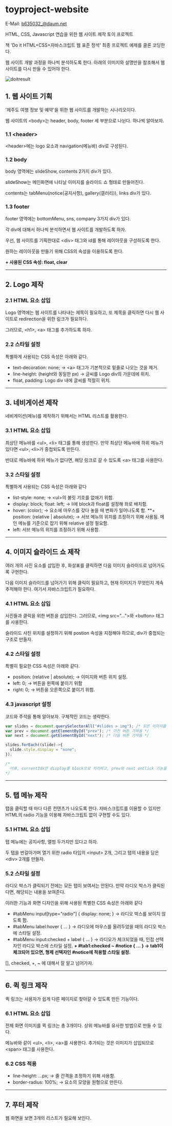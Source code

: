# toyproject-website

E-Mail: b635032_@daum.net

HTML, CSS, Javascript 연습을 위한 웹 사이트 제작 토이 프로젝트

책 'Do it HTML+CSS+자바스크립트 웹 표준 정석' 최종 프로젝트 예제를 클론 코딩한다.

웹 사이트 개발 과정을 하나씩 분석하도록 한다. 아래의 이미지와 설명만을 참조해서 웹 사이트를 다시 만들 수 있어야 한다.


![doitresult](https://user-images.githubusercontent.com/62477958/201807695-df506f38-167e-40ed-970f-173103711754.png)


## 1. 웹 사이트 기획

'제주도 여행 정보 및 예약'을 위한 웹 사이트를 개발하는 시나리오이다.

웹 사이트의 \<body>는 header, body, footer 세 부분으로 나뉜다. 하나씩 알아보자.

### 1.1 \<header>

\<header>에는 logo 요소과 navigation(메뉴바) div로 구성된다.

### 1.2 body

body 영역에는 slideShow, contents 2가지 div가 있다.

slideShow는 메인화면에 나타날 이미지를 슬라이드 쇼 형태로 만들어진다.

contents는 tabMenu(notice(공지사항), gallery(갤러리)), links div가 있다.

### 1.3 footer

footer 영역에는 bottomMenu, sns, company 3가지 div가 있다.

각 div에 대해서 하나씩 분석하면서 웹 사이트를 개발하도록 하자.

우선, 웹 사이트를 기획한대로 \<div> 태그와 id를 통해 레이아웃을 구성하도록 한다.

원하는 레이아웃을 만들기 위해 CSS의 속성을 이용하도록 한다.

**+ 사용된 CSS 속성: float, clear**

***

## 2. Logo 제작

### 2.1 HTML 요소 삽입

Logo 영역에는 웹 사이트를 나타내는 제목이 필요하고, 또 제목을 클릭하면 다시 웹 사이트로 redirection을 위한 링크가 필요하다.

그러므로, \<h1>, \<a> 태그를 추가하도록 하자.

### 2.2 스타일 설정

특별하게 사용되는 CSS 속성은 아래와 같다.

+ text-decoration: none; -> \<a> 태그가 기본적으로 밑줄로 나오는 것을 제거.
+ line-height: (height와 동일한 px) -> 글씨를 Logo div의 가운데에 위치.
+ float, padding: Logo div 내에 글씨를 적절히 위치.

***

## 3. 네비게이션 제작

네비게이션(메뉴)를 제작하기 위해서는 HTML 리스트를 활용한다.

### 3.1 HTML 요소 삽입

최상단 메뉴바를 \<ul>, \<li> 태그를 통해 생성한다. 만약 최상단 메뉴바에 하위 메뉴가 있다면 \<ul>, \<li>가 중첩되도록 만든다.

반대로 메뉴바에 하위 메뉴가 없다면, 해당 링크로 갈 수 있도록 \<a> 태그를 사용한다.

### 3.2 스타일 설정

특별하게 사용되는 CSS 속성은 아래와 같다

+ list-style: none; -> \<ul>의 불릿 기호를 없애기 위함.
+ display: block; float: left; -> li에 block과 float를 설정해 좌로 배치함.
+ hover: (color); -> 요소에 마우스를 갖다 놓을 때 변화가 일어나도록 함.
**+ position: (relative | absolute); -> 서브 메뉴의 위치를 조정하기 위해 사용됨. 메인 메뉴를 기준으로 잡기 위해 relative 설정 필요함.
+ left: 서브 메뉴의 위치를 조정하기 위해 사용함.

***

## 4. 이미지 슬라이드 쇼 제작

여러 개의 사진 요소를 삽입한 후, 화살표를 클릭하면 다음 이미지 슬라이드로 넘어가도록 구현한다.

다음 이미지 슬라이드를 넘어가기 위해 클릭이 필요하고, 현재 이미지가 무엇인지 계속 추적해야 한다. 여기서 자바스크립트가 필요하다.

### 4.1 HTML 요소 삽입

사진들과 클릭을 위한 버튼을 삽입한다. 그러므로, \<img src="...">와 \<button> 태그를 사용한다.

슬라이드 사진 위치를 설정하기 위해 postion 속성을 지정해야 하므로, div가 중첩되는 구조로 만들자.

### 4.2 스타일 설정

특별히 필요한 CSS 속성은 아래와 같다.

+ position: (relative | absolute); -> 이미지와 버튼 위치 설정.
+ left: 0; -> 버튼을 왼쪽에 붙이기 위함
+ right: 0; -> 버튼을 오른쪽으로 붙이기 위함.

### 4.3 javascript 설정

코드와 주석을 통해 알아보자. 구체적인 코드는 생략한다.

```js
var slides = document.querySelectorAll("#slides > img"); /* 모든 이미지를 리스트로 가져옴 */
var prev = document.getElementById("prev"); /* 이전 버튼 가져옴 */
var next = document.getElementById("next"); /* 다음 버튼 가져옴 */

slides.forEach((slide)->{
  slide.style.display = "none";
});

/*
  이후, currentIdx만 display를 block으로 처리하고, prev와 next onClick 기능을 완성한다.
*/
```
***

## 5. 탭 메뉴 제작

탭을 클릭할 때 마다 다른 컨텐츠가 나오도록 한다. 자바스크립트를 이용할 수 있지만 HTML의 radio 기능을 이용해 자바스크립트 없이 구현할 수도 있다.

### 5.1 HTML 요소 삽입

탭 메뉴에는 공지사항, 앨범 두가지만 있다고 하자.

두 탭을 번갈아가며 열기 위한 radio 타입의 \<input> 2개, 그리고 탭의 내용을 담은 \<div> 2개를 만들자.

### 5.2 스타일 설정

라디오 박스가 클릭되기 전에는 모든 탭이 보여서는 안된다. 만약 라디오 박스가 클릭된다면, 해당되는 내용을 보여준다.

이러한 기능과 화면 디자인을 위해 사용된 특별한 CSS 속성은 아래와 같다

+ #tabMenu input[type="radio"] { display: none; } -> 라디오 박스를 보이지 않도록 함.
+ #tabMenu label:hover { ... } -> 라디오에 마우스를 올려두었을 때의 라디오 박스에 스타일 설정.
+ #tabMenu input:checked + label { ... } -> 라디오가 체크되었을 때, 인접 선택자인 라디오 박스에 스타일 설정.
**+ #tab1:checked ~ #notice { ... } -> tab1이 체크되어 있으면, 형제 선택자인 #notice에 적용할 스타일 설정.**

\[], checked, +, ~ 에 대해서 잘 알고 넘어가자.

***

## 6. 퀵 링크 제작

퀵 링크는 사용자가 쉽게 다른 페이지로 찾아갈 수 있도록 만든 기능이다.

### 6.1 HTML 요소 삽입

전체 화면 이미지를 퀵 링크는 총 3개이다. 상위 메뉴바를 유사한 방법으로 만들 수 있다.

메뉴바와 같이 \<ul>, \<li>, \<a>를 사용한다. 추가되는 것은 이미지가 삽입되므로 \<span> 태그를 사용한다. 

### 6.2 CSS 적용

+ line-height: ...px; -> 줄 간격을 조정하기 위해 사용함.
+ border-radius: 100%; -> 요소의 모양을 원형으로 만든다.

***

## 7. 푸터 제작

웹 화면을 보면 3개의 리스트가 필요해 보인다. 


